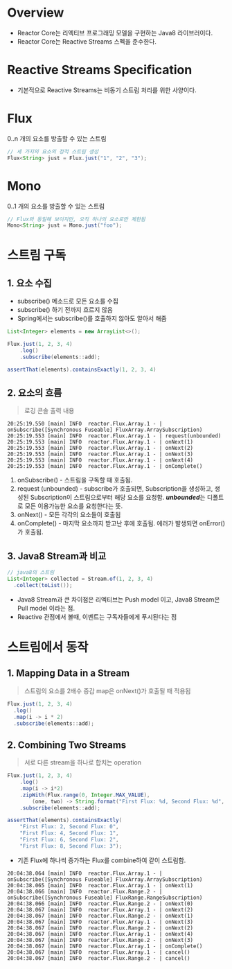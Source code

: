 # Overview
* Reactor Core는 리엑티브 프로그래밍 모델을 구현하는 Java8 라이브러이다.
* Reactor Core는 Reactive Streams 스펙을 준수한다.

# Reactive Streams Specification
* 기본적으로 Reactive Streams는 비동기 스트림 처리를 위한 사양이다.

# Flux
0..n 개의 요소를 방출할 수 있는 스트림
~~~java
// 세 가지의 요소의 정적 스트림 생성
Flux<String> just = Flux.just("1", "2", "3");
~~~

# Mono
0..1 개의 요소를 방출할 수 있는 스트림
~~~java
// Flux와 동일해 보이지만, 오직 하나의 요소로만 제한됨
Mono<String> just = Mono.just("foo");
~~~

# 스트림 구독
## 1. 요소 수집
* subscribe() 메소드로 모든 요소를 수집
* subscribe() 하기 전까지 흐르지 않음
* Spring에서는 subscribe()를 호출하지 않아도 알아서 해줌 
~~~java
List<Integer> elements = new ArrayList<>();

Flux.just(1, 2, 3, 4)
    .log()
    .subscribe(elements::add);

assertThat(elements).containsExactly(1, 2, 3, 4)
~~~
## 2. 요소의 흐름
> 로깅 콘솔 출력 내용 
~~~
20:25:19.550 [main] INFO  reactor.Flux.Array.1 - | onSubscribe([Synchronous Fuseable] FluxArray.ArraySubscription)
20:25:19.553 [main] INFO  reactor.Flux.Array.1 - | request(unbounded)
20:25:19.553 [main] INFO  reactor.Flux.Array.1 - | onNext(1)
20:25:19.553 [main] INFO  reactor.Flux.Array.1 - | onNext(2)
20:25:19.553 [main] INFO  reactor.Flux.Array.1 - | onNext(3)
20:25:19.553 [main] INFO  reactor.Flux.Array.1 - | onNext(4)
20:25:19.553 [main] INFO  reactor.Flux.Array.1 - | onComplete()
~~~
1. onSubscribe() - 스트림을 구독할 때 호출됨.
2. request (unbounded) - subscribe가 호출되면, Subscription을 생성하고, 생성된 Subscription이 스트림으로부터 해당 요소를 요청함. 
***unbounded***는 디폴트로 모든 이용가능한 요소를 요청한다는 뜻.
3. onNext() - 모든 각각의 요소들이 호출됨
4. onComplete() - 마지막 요소까지 받고난 후에 호출됨. 에러가 발생되면 onError()가 호출됨.

## 3. Java8 Stream과 비교
~~~java
// java8의 스트림
List<Integer> collected = Stream.of(1, 2, 3, 4)
  .collect(toList());
~~~
* Java8 Stream과 큰 차이점은 리엑티브는 Push model 이고, Java8 Stream은 Pull model 이라는 점.
* Reactive 관점에서 볼때, 이벤트는 구독자들에게 푸시된다는 점

# 스트림에서 동작
## 1. Mapping Data in a Stream
> 스트림의 요소를 2배수 증감
> map은 onNext()가 호출될 때 적용됨
~~~java
Flux.just(1, 2, 3, 4)
  .log()
  .map(i -> i * 2)
  .subscribe(elements::add);
~~~
## 2. Combining Two Streams
> 서로 다른 stream을 하나로 합치는 operation
~~~java
Flux.just(1, 2, 3, 4)
    .log()
    .map(i -> i*2)
    .zipWith(Flux.range(0, Integer.MAX_VALUE),
        (one, two) -> String.format("First Flux: %d, Second Flux: %d", one, two))
    .subscribe(elements::add);

assertThat(elements).containsExactly(
    "First Flux: 2, Second Flux: 0",
    "First Flux: 4, Second Flux: 1",
    "First Flux: 6, Second Flux: 2",
    "First Flux: 8, Second Flux: 3");
~~~
* 기존 Flux에 하나씩 증가하는 Flux를 combine하여 같이 스트림함.
~~~
20:04:38.064 [main] INFO  reactor.Flux.Array.1 - | onSubscribe([Synchronous Fuseable] FluxArray.ArraySubscription)
20:04:38.065 [main] INFO  reactor.Flux.Array.1 - | onNext(1)
20:04:38.066 [main] INFO  reactor.Flux.Range.2 - | onSubscribe([Synchronous Fuseable] FluxRange.RangeSubscription)
20:04:38.066 [main] INFO  reactor.Flux.Range.2 - | onNext(0)
20:04:38.067 [main] INFO  reactor.Flux.Array.1 - | onNext(2)
20:04:38.067 [main] INFO  reactor.Flux.Range.2 - | onNext(1)
20:04:38.067 [main] INFO  reactor.Flux.Array.1 - | onNext(3)
20:04:38.067 [main] INFO  reactor.Flux.Range.2 - | onNext(2)
20:04:38.067 [main] INFO  reactor.Flux.Array.1 - | onNext(4)
20:04:38.067 [main] INFO  reactor.Flux.Range.2 - | onNext(3)
20:04:38.067 [main] INFO  reactor.Flux.Array.1 - | onComplete()
20:04:38.067 [main] INFO  reactor.Flux.Array.1 - | cancel()
20:04:38.067 [main] INFO  reactor.Flux.Range.2 - | cancel()
~~~